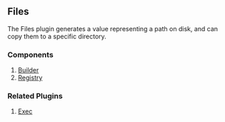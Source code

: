 ## Files

The Files plugin generates a value representing a path on disk, and can copy
them to a specific directory.

### Components

1. [Builder](/waypoint/integrations/hashicorp/files/latest/components/builder)
2. [Registry](/waypoint/integrations/hashicorp/files/latest/components/registry)

### Related Plugins

1. [Exec](/waypoint/integrations/hashicorp/exec)

